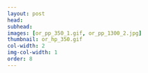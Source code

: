```yaml
---
layout: post
head: 
subhead: 
images: [or_pp_350_1.gif, or_pp_1300_2.jpg]
thumbnail: or_hp_350.gif
col-width: 2
img-col-width: 1
order: 8
---
```

